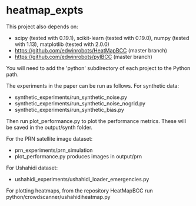 # heatmap_expts

This project also depends on:

   * scipy (tested with 0.19.1), scikit-learn (tested with 0.19.0), numpy (tested with 1.13), matplotlib (tested with 2.0.0)
   * https://github.com/edwinrobots/HeatMapBCC (master branch)
   * https://github.com/edwinrobots/pyIBCC (master branch)
   
You will need to add the 'python' subdirectory of each project to the Python path.
   
The experiments in the paper can be run as follows. For synthetic data:

   * synthetic_experiments/run_synthetic_noise.py
   * synthetic_experiments/run_synthetic_noise_nogrid.py
   * synthetic_experiments/run_synthetic_bias.py
   
Then run plot_performance.py to plot the performance metrics. These will be saved in the 
output/synth folder.

For the PRN satellite image dataset:
   * prn_experiments/prn_simulation
   * plot_performance.py produces images in output/prn
   
For Ushahidi dataset:
   * ushahidi_experiments/ushahidi_loader_emergencies.py
   
For plotting heatmaps, from the repository HeatMapBCC run python/crowdscanner/ushahidiheatmap.py